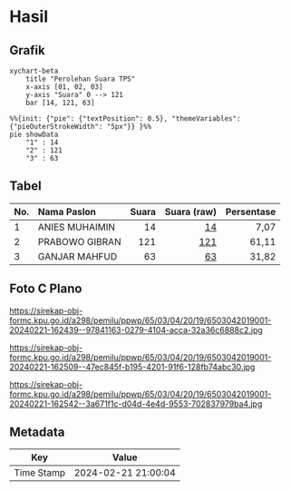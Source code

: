 # Hasil

## Grafik

```mermaid
xychart-beta
    title "Perolehan Suara TPS"
    x-axis [01, 02, 03]
    y-axis "Suara" 0 --> 121
    bar [14, 121, 63]
```

```mermaid
%%{init: {"pie": {"textPosition": 0.5}, "themeVariables": {"pieOuterStrokeWidth": "5px"}} }%%
pie showData
    "1" : 14
    "2" : 121
    "3" : 63
```

## Tabel

| No. | Nama Paslon    | Suara | Suara (raw) | Persentase |
|:--- |:-------------- | -----:| -----------:| ----------:|
| 1   | ANIES MUHAIMIN | 14    | [14][p-1]   | 7,07       |
| 2   | PRABOWO GIBRAN | 121   | [121][p-2]  | 61,11      |
| 3   | GANJAR MAHFUD  | 63    | [63][p-3]   | 31,82      |


[p-1]: https://github.com/gigit-pemilu/pemilu-2024-65-kalimantan-utara/blob/main/pilpres/hitung-suara/sub/65-kalimantan-utara/sub/03-nunukan/sub/04-lumbis/sub/2019-tanjung-hulu/sub/001-tps/sub/paslon-1.txt
[p-2]: https://github.com/gigit-pemilu/pemilu-2024-65-kalimantan-utara/blob/main/pilpres/hitung-suara/sub/65-kalimantan-utara/sub/03-nunukan/sub/04-lumbis/sub/2019-tanjung-hulu/sub/001-tps/sub/paslon-2.txt
[p-3]: https://github.com/gigit-pemilu/pemilu-2024-65-kalimantan-utara/blob/main/pilpres/hitung-suara/sub/65-kalimantan-utara/sub/03-nunukan/sub/04-lumbis/sub/2019-tanjung-hulu/sub/001-tps/sub/paslon-3.txt

## Foto C Plano

https://sirekap-obj-formc.kpu.go.id/a298/pemilu/ppwp/65/03/04/20/19/6503042019001-20240221-162439--97841163-0279-4104-acca-32a36c6888c2.jpg

https://sirekap-obj-formc.kpu.go.id/a298/pemilu/ppwp/65/03/04/20/19/6503042019001-20240221-162509--47ec845f-b195-4201-91f6-128fb74abc30.jpg

https://sirekap-obj-formc.kpu.go.id/a298/pemilu/ppwp/65/03/04/20/19/6503042019001-20240221-162542--3a671f1c-d04d-4e4d-9553-702837979ba4.jpg


## Metadata

| Key        | Value               |
| ---------- | ------------------- |
| Time Stamp | 2024-02-21 21:00:04 |



